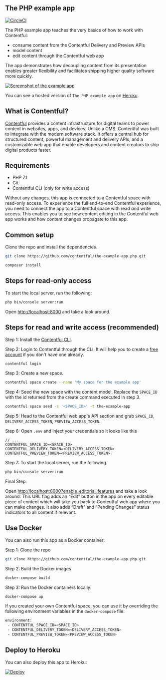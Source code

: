 ## The PHP example app

[![CircleCI](https://img.shields.io/circleci/project/github/contentful/the-example-app.php.svg)](https://circleci.com/gh/contentful/the-example-app.php)

The PHP example app teaches the very basics of how to work with Contentful:

- consume content from the Contentful Delivery and Preview APIs
- model content
- edit content through the Contentful web app

The app demonstrates how decoupling content from its presentation enables greater flexibility and facilitates shipping higher quality software more quickly.

<a href="https://the-example-app-php.herokuapp.com/" target="_blank"><img src="https://images.contentful.com/88dyiqcr7go8/2VvMC41pxmCmwEyyAWCCmQ/3d1288376fb1846544572e2eb0b2a5b5/the-example-app-php.herokuapp.com.png" alt="Screenshot of the example app"/></a>

You can see a hosted version of `The PHP example app` on <a href="https://the-example-app-php.herokuapp.com/" target="_blank">Heroku</a>.

## What is Contentful?
[Contentful](https://www.contentful.com) provides a content infrastructure for digital teams to power content in websites, apps, and devices. Unlike a CMS, Contentful was built to integrate with the modern software stack. It offers a central hub for structured content, powerful management and delivery APIs, and a customizable web app that enable developers and content creators to ship digital products faster.

## Requirements

* PHP 7.1
* Git
* Contentful CLI (only for write access)

Without any changes, this app is connected to a Contentful space with read-only access. To experience the full end-to-end Contentful experience, you need to connect the app to a Contentful space with read _and_ write access. This enables you to see how content editing in the Contentful web app works and how content changes propagate to this app.

## Common setup

Clone the repo and install the dependencies.

``` bash
git clone https://github.com/contentful/the-example-app.php.git
```

``` bash
composer install
```

## Steps for read-only access

To start the local server, run the following:

``` bash
php bin/console server:run
```

Open [http://localhost:8000](http://localhost:8000) and take a look around.

## Steps for read and write access (recommended)

Step 1: Install the [Contentful CLI](https://www.npmjs.com/package/contentful-cli).

Step 2: Login to Contentful through the CLI. It will help you to create a [free account](https://www.contentful.com/sign-up/) if you don't have one already.

``` bash
contentful login
```

Step 3: Create a new space.

``` bash
contentful space create --name 'My space for the example app'
```

Step 4: Seed the new space with the content model. Replace the `SPACE_ID` with the id returned from the create command executed in step 3.

``` bash
contentful space seed -s '<SPACE_ID>' -t the-example-app
```

Step 5: Head to the Contentful web app's API section and grab `SPACE_ID`, `DELIVERY_ACCESS_TOKEN`, `PREVIEW_ACCESS_TOKEN`.

Step 6: Open `.env` and inject your credentials so it looks like this

```
// ...
CONTENTFUL_SPACE_ID=<SPACE_ID>
CONTENTFUL_DELIVERY_TOKEN=<DELIVERY_ACCESS_TOKEN>
CONTENTFUL_PREVIEW_TOKEN=<PREVIEW_ACCESS_TOKEN>
```

Step 7: To start the local server, run the following.

``` bash
php bin/console server:run
```
Final Step:

Open [http://localhost:8000?enable_editorial_features](http://localhost:8000?enable_editorial_features) and take a look around. This URL flag adds an “Edit” button in the app on every editable piece of content which will take you back to Contentful web app where you can make changes. It also adds “Draft” and “Pending Changes” status indicators to all content if relevant.


## Use Docker
You can also run this app as a Docker container:

Step 1: Clone the repo

```bash
git clone https://github.com/contentful/the-example-app.php.git
```

Step 2: Build the Docker images

```bash
docker-compose build
```

Step 3: Run the Docker containers locally:

```bash
docker-compose up
```

If you created your own Contentful space, you can use it by overriding the following environment variables in the `docker-compose` file:

```bash
environment:
 - CONTENTFUL_SPACE_ID=<SPACE_ID>
 - CONTENTFUL_DELIVERY_TOKEN=<DELIVERY_ACCESS_TOKEN>
 - CONTENTFUL_PREVIEW_TOKEN=<PREVIEW_ACCESS_TOKEN>
```

## Deploy to Heroku

You can also deploy this app to Heroku:

[![Deploy](https://www.herokucdn.com/deploy/button.svg)](https://heroku.com/deploy)
